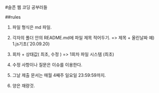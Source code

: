 #슬픈 웹 코딩 공부러들

##rules

1. 파일 형식은 md 파일.

2. 각자의 폴더 안의 README.md에 파일 제목 적어두기.
	=> 제목 + 올린날짜 예) 1.js기초(`20.09.20)

3. 회차 + 상태값( 최초, 수정 )
	=> 1회차 파일 시스템 (최초)

4. 수정 사항이나 질문은 이슈를 이용한다.

5. 그날 제출 문서는 매월 4째주 일요일 23:59:59까지.

6. 양은 재량것.
